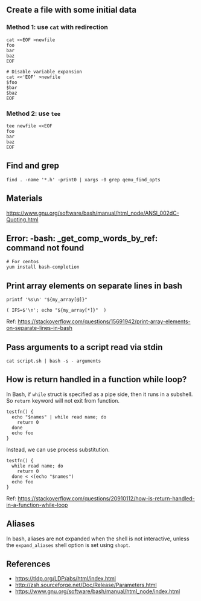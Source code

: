 ## Create a file with some initial data

### Method 1: use `cat` with redirection

```
cat <<EOF >newfile
foo
bar
baz
EOF

# Disable variable expansion
cat <<'EOF' >newfile
$foo
$bar
$baz
EOF
```

### Method 2: use `tee`

```
tee newfile <<EOF
foo
bar
baz
EOF
```

## Find and grep

```
find . -name '*.h' -print0 | xargs -0 grep qemu_find_opts
```

## Materials

https://www.gnu.org/software/bash/manual/html_node/ANSI_002dC-Quoting.html

## Error: -bash: _get_comp_words_by_ref: command not found

```
# For centos
yum install bash-completion
```

## Print array elements on separate lines in bash

```
printf '%s\n' "${my_array[@]}"

( IFS=$'\n'; echo "${my_array[*]}"  )
```

Ref: https://stackoverflow.com/questions/15691942/print-array-elements-on-separate-lines-in-bash

## Pass arguments to a script read via stdin

```
cat script.sh | bash -s - arguments
```

## How is return handled in a function while loop?

In Bash, if `while` struct is specified as a pipe side, then it runs in a
subshell. So `return` keyword will not exit from function.

```
testfn() {
  echo "$names" | while read name; do
    return 0
  done
  echo foo
}
```

Instead, we can use process substitution.

```
testfn() {
  while read name; do
    return 0
  done < <(echo "$names")
  echo foo
}
```

Ref: https://stackoverflow.com/questions/20910112/how-is-return-handled-in-a-function-while-loop

## Aliases

In bash, aliases are not expanded when the shell is not interactive, unless the
`expand_aliases` shell option is set using `shopt`.

## References

* https://tldp.org/LDP/abs/html/index.html
* http://zsh.sourceforge.net/Doc/Release/Parameters.html
* https://www.gnu.org/software/bash/manual/html_node/index.html
